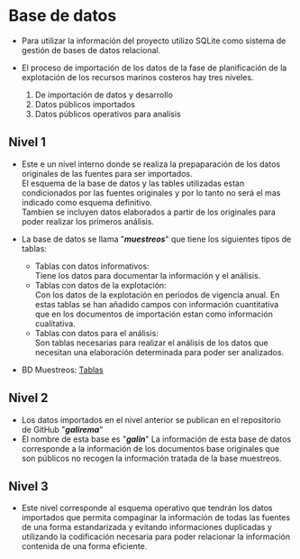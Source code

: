 # Base de datos

* Para utilizar la información del proyecto utilizo SQLite como sistema de gestión de bases de datos relacional.

* El proceso de importación de los datos de la fase de planificación de la explotación de los recursos marinos costeros hay tres niveles.

	1. De importación de datos y desarrollo
	1. Datos públicos importados
	1. Datos públicos operativos para analisis

## Nivel 1

* Este e un nivel interno donde se realiza la prepaparación de los datos originales de las fuentes para ser importados.  
El esquema de la base de datos y las tables utilizadas estan condicionados por las fuentes originales y por lo tanto no será el mas indicado como esquema definitivo.  
Tambien se incluyen datos elaborados a partir de los originales para poder realizar los primeros análisis.

* La base de datos se llama "___muestreos___" que tiene los siguientes tipos de tablas:
	* Tablas con datos informativos:  
Tiene los datos para documentar la información y el análisis.
	* Tablas con datos de la explotación:  
Con los datos de la explotación en periodos de vigencia anual. En estas tablas se han añadido campos con información cuantitativa que en los documentos de importación estan como información cualitativa.
	* Tablas con datos para el análisis:  
Son tablas necesarias para realizar el análisis de los datos que necesitan una elaboración determinada para poder ser analizados.

* BD Muestreos: [Tablas](muestreosTablas.md)


## Nivel 2

* Los datos importados en el nivel anterior se publican en el repositorio de GitHub "___galirema___"
* El nombre de esta base es "___galin___" La información de esta base de datos corresponde a la información de los documentos base originales que son públicos no recogen la información tratada de la base muestreos.


## Nivel 3

* Este nivel corresponde al esquema operativo que tendrán los datos importados que permita compaginar la información de todas las fuentes de una forma estandarizada y evitando informaciones duplicadas y utilizando la codificación necesaria para poder relacionar la información contenida de una forma eficiente.



